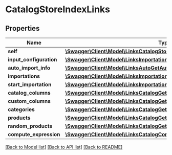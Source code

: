 # CatalogStoreIndexLinks

## Properties
Name | Type | Description | Notes
------------ | ------------- | ------------- | -------------
**self** | [**\Swagger\Client\Model\LinksCatalogStoreIndexLink**](LinksCatalogStoreIndexLink.md) |  | 
**input_configuration** | [**\Swagger\Client\Model\LinksImportationGetManualUpdateLastInputConfigLink**](LinksImportationGetManualUpdateLastInputConfigLink.md) |  | [optional] 
**auto_import_info** | [**\Swagger\Client\Model\LinksAutoGetAutoImportConfigurationLink**](LinksAutoGetAutoImportConfigurationLink.md) |  | [optional] 
**importations** | [**\Swagger\Client\Model\LinksImportationGetReportingsLink**](LinksImportationGetReportingsLink.md) |  | [optional] 
**start_importation** | [**\Swagger\Client\Model\LinksImportationStartManualUpdateLink**](LinksImportationStartManualUpdateLink.md) |  | [optional] 
**catalog_columns** | [**\Swagger\Client\Model\LinksCatalogGetCatalogColumnsLink**](LinksCatalogGetCatalogColumnsLink.md) |  | [optional] 
**custom_columns** | [**\Swagger\Client\Model\LinksCatalogGetCustomColumnsLink**](LinksCatalogGetCustomColumnsLink.md) |  | [optional] 
**categories** | [**\Swagger\Client\Model\LinksCatalogGetCategoriesLink**](LinksCatalogGetCategoriesLink.md) |  | [optional] 
**products** | [**\Swagger\Client\Model\LinksCatalogGetProductsLink**](LinksCatalogGetProductsLink.md) |  | [optional] 
**random_products** | [**\Swagger\Client\Model\LinksCatalogGetRandomProductsLink**](LinksCatalogGetRandomProductsLink.md) |  | [optional] 
**compute_expression** | [**\Swagger\Client\Model\LinksCatalogComputeExpressionLink**](LinksCatalogComputeExpressionLink.md) |  | [optional] 

[[Back to Model list]](../README.md#documentation-for-models) [[Back to API list]](../README.md#documentation-for-api-endpoints) [[Back to README]](../README.md)


